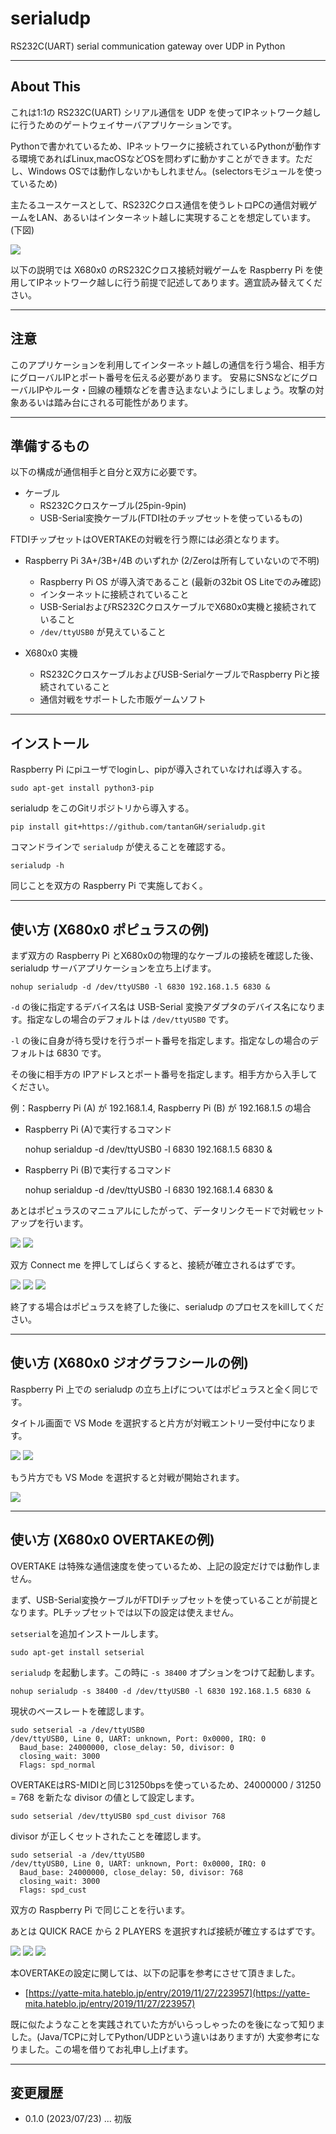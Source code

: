 # serialudp

RS232C(UART) serial communication gateway over UDP in Python

---

## About This

これは1:1の RS232C(UART) シリアル通信を UDP を使ってIPネットワーク越しに行うためのゲートウェイサーバアプリケーションです。

Pythonで書かれているため、IPネットワークに接続されているPythonが動作する環境であればLinux,macOSなどOSを問わずに動かすことができます。ただし、Windows OSでは動作しないかもしれません。(selectorsモジュールを使っているため)

主たるユースケースとして、RS232Cクロス通信を使うレトロPCの通信対戦ゲームをLAN、あるいはインターネット越しに実現することを想定しています。(下図)

<img src='images/serialudp2.png'/>

以下の説明では X680x0 のRS232Cクロス接続対戦ゲームを Raspberry Pi を使用してIPネットワーク越しに行う前提で記述してあります。適宜読み替えてください。

---

## 注意

このアプリケーションを利用してインターネット越しの通信を行う場合、相手方にグローバルIPとポート番号を伝える必要があります。
安易にSNSなどにグローバルIPやルータ・回線の種類などを書き込まないようにしましょう。攻撃の対象あるいは踏み台にされる可能性があります。

---

## 準備するもの

以下の構成が通信相手と自分と双方に必要です。

- ケーブル
  - RS232Cクロスケーブル(25pin-9pin)
  - USB-Serial変換ケーブル(FTDI社のチップセットを使っているもの)

FTDIチップセットはOVERTAKEの対戦を行う際には必須となります。

- Raspberry Pi 3A+/3B+/4B のいずれか (2/Zeroは所有していないので不明)
  - Raspberry Pi OS が導入済であること (最新の32bit OS Liteでのみ確認)
  - インターネットに接続されていること
  - USB-SerialおよびRS232CクロスケーブルでX680x0実機と接続されていること
  - `/dev/ttyUSB0` が見えていること

- X680x0 実機
  - RS232CクロスケーブルおよびUSB-SerialケーブルでRaspberry Piと接続されていること
  - 通信対戦をサポートした市販ゲームソフト

---

## インストール

Raspberry Pi にpiユーザでloginし、pipが導入されていなければ導入する。

    sudo apt-get install python3-pip

serialudp をこのGitリポジトリから導入する。

    pip install git+https://github.com/tantanGH/serialudp.git

コマンドラインで `serialudp` が使えることを確認する。

    serialudp -h

同じことを双方の Raspberry Pi で実施しておく。

---

## 使い方 (X680x0 ポピュラスの例)

まず双方の Raspberry Pi とX680x0の物理的なケーブルの接続を確認した後、serialudp サーバアプリケーションを立ち上げます。

    nohup serialudp -d /dev/ttyUSB0 -l 6830 192.168.1.5 6830 &

`-d` の後に指定するデバイス名は USB-Serial 変換アダプタのデバイス名になります。指定なしの場合のデフォルトは `/dev/ttyUSB0` です。

`-l` の後に自身が待ち受けを行うポート番号を指定します。指定なしの場合のデフォルトは 6830 です。

その後に相手方の IPアドレスとポート番号を指定します。相手方から入手してください。

例：Raspberry Pi (A) が 192.168.1.4, Raspberry Pi (B) が 192.168.1.5 の場合

- Raspberry Pi (A)で実行するコマンド

    nohup serialdup -d /dev/ttyUSB0 -l 6830 192.168.1.5 6830 &

- Raspberry Pi (B)で実行するコマンド

    nohup serialdup -d /dev/ttyUSB0 -l 6830 192.168.1.4 6830 &

あとはポピュラスのマニュアルにしたがって、データリンクモードで対戦セットアップを行います。

<img src='images/serialudp3.jpeg'/>

<img src='images/serialudp4.jpeg'/>


双方 Connect me を押してしばらくすると、接続が確立されるはずです。

<img src='images/serialudp5.jpeg'/>


<img src='images/serialudp6.jpeg'/>

<img src='images/serialudp7.jpeg'/>


終了する場合はポピュラスを終了した後に、serialudp のプロセスをkillしてください。


---

## 使い方 (X680x0 ジオグラフシールの例)

Raspberry Pi 上での serialudp の立ち上げについてはポピュラスと全く同じです。

タイトル画面で VS Mode を選択すると片方が対戦エントリー受付中になります。

<img src='images/serialudp8.jpeg'/>

<img src='images/serialudp9.jpeg'/>


もう片方でも VS Mode を選択すると対戦が開始されます。

<img src='images/serialudp10.jpeg'/>


---

## 使い方 (X680x0 OVERTAKEの例)

OVERTAKE は特殊な通信速度を使っているため、上記の設定だけでは動作しません。

まず、USB-Serial変換ケーブルがFTDIチップセットを使っていることが前提となります。PLチップセットでは以下の設定は使えません。


`setserial`を追加インストールします。

    sudo apt-get install setserial


`serialudp` を起動します。この時に `-s 38400` オプションをつけて起動します。

    nohup serialudp -s 38400 -d /dev/ttyUSB0 -l 6830 192.168.1.5 6830 &


現状のベースレートを確認します。

    sudo setserial -a /dev/ttyUSB0
    /dev/ttyUSB0, Line 0, UART: unknown, Port: 0x0000, IRQ: 0
      Baud_base: 24000000, close_delay: 50, divisor: 0
      closing_wait: 3000
      Flags: spd_normal


OVERTAKEはRS-MIDIと同じ31250bpsを使っているため、24000000 / 31250 = 768 を新たな divisor の値として設定します。

    sudo setserial /dev/ttyUSB0 spd_cust divisor 768


divisor が正しくセットされたことを確認します。

    sudo setserial -a /dev/ttyUSB0
    /dev/ttyUSB0, Line 0, UART: unknown, Port: 0x0000, IRQ: 0
      Baud_base: 24000000, close_delay: 50, divisor: 768
      closing_wait: 3000
      Flags: spd_cust


双方の Raspberry Pi で同じことを行います。

あとは QUICK RACE から 2 PLAYERS を選択すれば接続が確立するはずです。

<img src='images/serialudp11.jpeg'/>

<img src='images/serialudp13.jpeg'/>

<img src='images/serialudp12.jpeg'/>


本OVERTAKEの設定に関しては、以下の記事を参考にさせて頂きました。

- [https://yatte-mita.hateblo.jp/entry/2019/11/27/223957](https://yatte-mita.hateblo.jp/entry/2019/11/27/223957)

既に似たようなことを実践されていた方がいらっしゃったのを後になって知りました。(Java/TCPに対してPython/UDPという違いはありますが)
大変参考になりました。この場を借りてお礼申し上げます。

---

## 変更履歴

- 0.1.0 (2023/07/23) ... 初版


